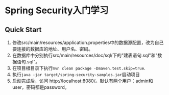 # Spring Security入门学习

## Quick Start

1. 修改src/main/resources/application.properties中的数据源配置，改为自己要连接的数据库的地址、用户名、密码。
2. 在数据库中分别执行src/main/resources/doc/sql/下的"建表语句.sql"和"数据语句.sql"。
3. 在项目根目录下执行`mvn clean package -Dmaven.test.skip=true`.
4. 执行`java -jar target/spring-security-samples.jar`启动项目
5. 启动完成后，访问 http://localhost:8080/。默认有两个用户：admin和user，密码都是password。
